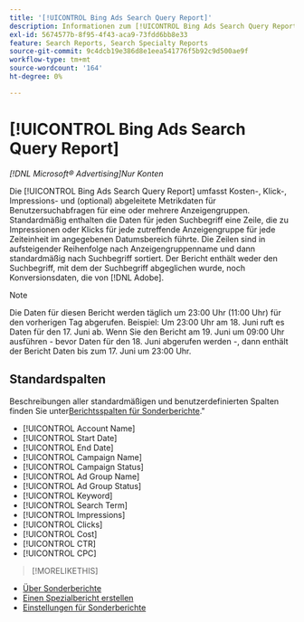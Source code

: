 ```yaml
---
title: '[!UICONTROL Bing Ads Search Query Report]'
description: Informationen zum [!UICONTROL Bing Ads Search Query Report].
exl-id: 5674577b-8f95-4f43-aca9-73fdd6bb8e33
feature: Search Reports, Search Specialty Reports
source-git-commit: 9c4dcb19e386d8e1eea541776f5b92c9d500ae9f
workflow-type: tm+mt
source-wordcount: '164'
ht-degree: 0%

---
```


# [!UICONTROL Bing Ads Search Query Report]

*[!DNL Microsoft® Advertising]Nur Konten*

Die [!UICONTROL Bing Ads Search Query Report] umfasst Kosten-, Klick-, Impressions- und (optional) abgeleitete Metrikdaten für Benutzersuchabfragen für eine oder mehrere Anzeigengruppen. Standardmäßig enthalten die Daten für jeden Suchbegriff eine Zeile, die zu Impressionen oder Klicks für jede zutreffende Anzeigengruppe für jede Zeiteinheit im angegebenen Datumsbereich führte. Die Zeilen sind in aufsteigender Reihenfolge nach Anzeigengruppenname und dann standardmäßig nach Suchbegriff sortiert. Der Bericht enthält weder den Suchbegriff, mit dem der Suchbegriff abgeglichen wurde, noch Konversionsdaten, die von [!DNL Adobe].

>[!NOTE]
>
>Die Daten für diesen Bericht werden täglich um 23:00 Uhr (11:00 Uhr) für den vorherigen Tag abgerufen. Beispiel: Um 23:00 Uhr am 18. Juni ruft es Daten für den 17. Juni ab. Wenn Sie den Bericht am 19. Juni um 09:00 Uhr ausführen - bevor Daten für den 18. Juni abgerufen werden -, dann enthält der Bericht Daten bis zum 17. Juni um 23:00 Uhr.

## Standardspalten

Beschreibungen aller standardmäßigen und benutzerdefinierten Spalten finden Sie unter[Berichtsspalten für Sonderberichte](specialty-report-columns.md).&quot;

* [!UICONTROL Account Name]
* [!UICONTROL Start Date]
* [!UICONTROL End Date]
* [!UICONTROL Campaign Name]
* [!UICONTROL Campaign Status]
* [!UICONTROL Ad Group Name]
* [!UICONTROL Ad Group Status]
* [!UICONTROL Keyword]
* [!UICONTROL Search Term]
* [!UICONTROL Impressions]
* [!UICONTROL Clicks]
* [!UICONTROL Cost]
* [!UICONTROL CTR]
* [!UICONTROL CPC]

>[!MORELIKETHIS]
>
* [Über Sonderberichte](specialty-report-about.md)
* [Einen Spezialbericht erstellen](specialty-report-generate.md)
* [Einstellungen für Sonderberichte](specialty-report-settings.md)
